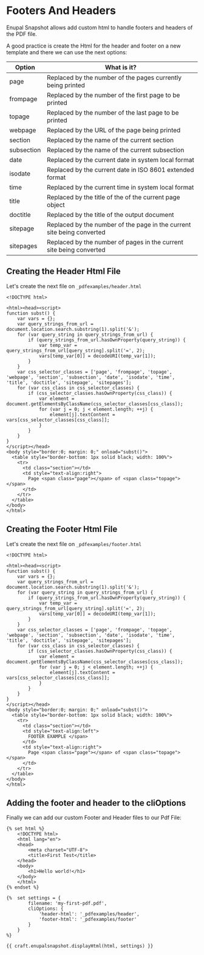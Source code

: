 # Footers And Headers

Enupal Snapshot allows add custom html to handle footers and headers of the PDF file.

A good practice is create the Html for the header and footer on a new template and there we can use the next options:

|Option|What is it?|
|--- |--- |
|page|Replaced by the number of the pages currently being printed|
|frompage|Replaced by the number of the first page to be printed|
|topage|Replaced by the number of the last page to be printed|
|webpage|Replaced by the URL of the page being printed|
|section|Replaced by the name of the current section|
|subsection|Replaced by the name of the current subsection|
|date|Replaced by the current date in system local format|
|isodate|Replaced by the current date in ISO 8601 extended format|
|time|Replaced by the current time in system local format|
|title|Replaced by the title of the of the current page object|
|doctitle|Replaced by the title of the output document|
|sitepage|Replaced by the number of the page in the current site being converted|
|sitepages|Replaced by the number of pages in the current site being converted|

## Creating the Header Html File

Let's create the next file on `_pdfexamples/header.html`

```twig
<!DOCTYPE html>

<html><head><script>
function subst() {
    var vars = {};
    var query_strings_from_url = document.location.search.substring(1).split('&');
    for (var query_string in query_strings_from_url) {
        if (query_strings_from_url.hasOwnProperty(query_string)) {
            var temp_var = query_strings_from_url[query_string].split('=', 2);
            vars[temp_var[0]] = decodeURI(temp_var[1]);
        }
    }
    var css_selector_classes = ['page', 'frompage', 'topage', 'webpage', 'section', 'subsection', 'date', 'isodate', 'time', 'title', 'doctitle', 'sitepage', 'sitepages'];
    for (var css_class in css_selector_classes) {
        if (css_selector_classes.hasOwnProperty(css_class)) {
            var element = document.getElementsByClassName(css_selector_classes[css_class]);
            for (var j = 0; j < element.length; ++j) {
                element[j].textContent = vars[css_selector_classes[css_class]];
            }
        }
    }
}
</script></head>
<body style="border:0; margin: 0;" onload="subst()">
  <table style="border-bottom: 1px solid black; width: 100%">
    <tr>
      <td class="section"></td>
      <td style="text-align:right">
        Page <span class="page"></span> of <span class="topage"></span>
      </td>
    </tr>
  </table>
</body>
</html>
```

## Creating the Footer Html File

Let's create the next file on `_pdfexamples/footer.html`

```twig
<!DOCTYPE html>

<html><head><script>
function subst() {
    var vars = {};
    var query_strings_from_url = document.location.search.substring(1).split('&');
    for (var query_string in query_strings_from_url) {
        if (query_strings_from_url.hasOwnProperty(query_string)) {
            var temp_var = query_strings_from_url[query_string].split('=', 2);
            vars[temp_var[0]] = decodeURI(temp_var[1]);
        }
    }
    var css_selector_classes = ['page', 'frompage', 'topage', 'webpage', 'section', 'subsection', 'date', 'isodate', 'time', 'title', 'doctitle', 'sitepage', 'sitepages'];
    for (var css_class in css_selector_classes) {
        if (css_selector_classes.hasOwnProperty(css_class)) {
            var element = document.getElementsByClassName(css_selector_classes[css_class]);
            for (var j = 0; j < element.length; ++j) {
                element[j].textContent = vars[css_selector_classes[css_class]];
            }
        }
    }
}
</script></head>
<body style="border:0; margin: 0;" onload="subst()">
  <table style="border-bottom: 1px solid black; width: 100%">
    <tr>
      <td class="section"></td>
      <td style="text-align:left">
        FOOTER EXAMPLE </span>
      </td>
      <td style="text-align:right">
        Page <span class="page"></span> of <span class="topage"></span>
      </td>
    </tr>
  </table>
</body>
</html>
```

## Adding the footer and header to the cliOptions

Finally we can add our custom Footer and Header files to our Pdf File:

```twig
{% set html %}
	<!DOCTYPE html>
	<html lang="en">
	<head>
		<meta charset="UTF-8">
		<title>First Test</title>
	</head>
	<body>
		<h1>Hello world!</h1>
	</body>
	</html>
{% endset %}

{%  set settings = {
        filename: 'my-first-pdf.pdf',
        cliOptions: {
        	'header-html': '_pdfexamples/header',
        	'footer-html': '_pdfexamples/footer'
      	}
    }
%}

{{ craft.enupalsnapshot.displayHtml(html, settings) }}
```


